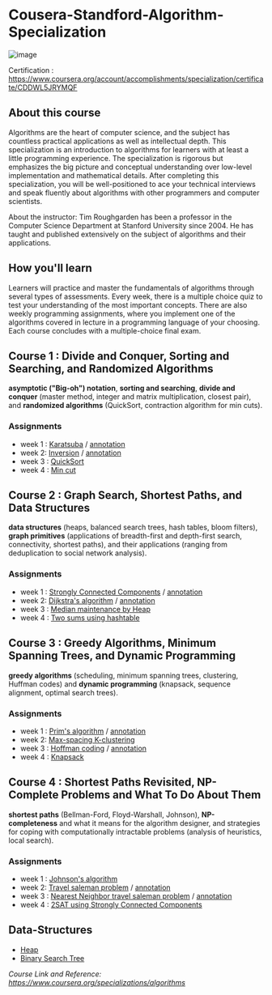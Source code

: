 # Cousera-Standford-Algorithm-Specialization
![image](https://encrypted-tbn0.gstatic.com/images?q=tbn%3AANd9GcSueWZLg1z3GqeAljvJ-J26xNXAzZgqWw3BYA&usqp=CAU)     

Certification : https://www.coursera.org/account/accomplishments/specialization/certificate/CDDWL5JRYMQF
## About this course
Algorithms are the heart of computer science, and the subject has countless practical applications as well as intellectual depth. This specialization is an introduction to algorithms for learners with at least a little programming experience. The specialization is rigorous but emphasizes the big picture and conceptual understanding over low-level implementation and mathematical details. After completing this specialization, you will be well-positioned to ace your technical interviews and speak fluently about algorithms with other programmers and computer scientists.

About the instructor: Tim Roughgarden has been a professor in the Computer Science Department at Stanford University since 2004. He has taught and published extensively on the subject of algorithms and their applications.

## How you'll learn
Learners will practice and master the fundamentals of algorithms through several types of assessments. Every week, there is a multiple choice quiz to test your understanding of the most important concepts. There are also weekly programming assignments, where you implement one of the algorithms covered in lecture in a programming language of your choosing. Each course concludes with a multiple-choice final exam.

## Course 1 : Divide and Conquer, Sorting and Searching, and Randomized Algorithms
**asymptotic ("Big-oh") notation**, **sorting and searching**, **divide and conquer** (master method, integer and matrix multiplication, closest pair), and **randomized algorithms** (QuickSort, contraction algorithm for min cuts).
### Assignments
- week 1 : [Karatsuba](https://github.com/Chang-Chia-Chi/Cousera-Standford-Algorithm-Specialization/tree/main/Divide%20and%20Conquer%2C%20Sorting%20and%20Searching%2C%20and%20Randomized%20Algorithms/week1) / [annotation](https://github.com/Chang-Chia-Chi/Cousera-Standford-Algorithm-Specialization/blob/main/Divide%20and%20Conquer%2C%20Sorting%20and%20Searching%2C%20and%20Randomized%20Algorithms/week1/Karatsuba.pdf)
- week 2: [Inversion](https://github.com/Chang-Chia-Chi/Cousera-Standford-Algorithm-Specialization/tree/main/Divide%20and%20Conquer%2C%20Sorting%20and%20Searching%2C%20and%20Randomized%20Algorithms/week2) / [annotation](https://github.com/Chang-Chia-Chi/Cousera-Standford-Algorithm-Specialization/blob/main/Divide%20and%20Conquer%2C%20Sorting%20and%20Searching%2C%20and%20Randomized%20Algorithms/week2/Inversion.pdf)
- week 3 : [QuickSort](https://github.com/Chang-Chia-Chi/Cousera-Standford-Algorithm-Specialization/tree/main/Divide%20and%20Conquer%2C%20Sorting%20and%20Searching%2C%20and%20Randomized%20Algorithms/week3)
- week 4 : [Min cut](https://github.com/Chang-Chia-Chi/Cousera-Standford-Algorithm-Specialization/tree/main/Divide%20and%20Conquer%2C%20Sorting%20and%20Searching%2C%20and%20Randomized%20Algorithms/week4)

## Course 2 : Graph Search, Shortest Paths, and Data Structures
**data structures** (heaps, balanced search trees, hash tables, bloom filters), **graph primitives** (applications of breadth-first and depth-first search, connectivity, shortest paths), and their applications (ranging from deduplication to social network analysis).
### Assignments
- week 1 : [Strongly Connected Components](https://github.com/Chang-Chia-Chi/Cousera-Standford-Algorithm-Specialization/tree/main/Graph%20Search%2C%20Shortest%20Paths%2C%20and%20Data%20Structures/week1) / [annotation](https://github.com/Chang-Chia-Chi/Cousera-Standford-Algorithm-Specialization/blob/main/Graph%20Search%2C%20Shortest%20Paths%2C%20and%20Data%20Structures/week1/SCC.pdf)
- week 2: [Dijkstra's algorithm](https://github.com/Chang-Chia-Chi/Cousera-Standford-Algorithm-Specialization/tree/main/Graph%20Search%2C%20Shortest%20Paths%2C%20and%20Data%20Structures/week2) / [annotation](https://github.com/Chang-Chia-Chi/Cousera-Standford-Algorithm-Specialization/blob/main/Graph%20Search%2C%20Shortest%20Paths%2C%20and%20Data%20Structures/week2/Dijkstra.pdf)
- week 3 : [Median maintenance by Heap](https://github.com/Chang-Chia-Chi/Cousera-Standford-Algorithm-Specialization/tree/main/Graph%20Search%2C%20Shortest%20Paths%2C%20and%20Data%20Structures/week3)
- week 4 : [Two sums using hashtable](https://github.com/Chang-Chia-Chi/Cousera-Standford-Algorithm-Specialization/tree/main/Graph%20Search%2C%20Shortest%20Paths%2C%20and%20Data%20Structures/week4)

## Course 3 : Greedy Algorithms, Minimum Spanning Trees, and Dynamic Programming
**greedy algorithms** (scheduling, minimum spanning trees, clustering, Huffman codes) and **dynamic programming** (knapsack, sequence alignment, optimal search trees).
### Assignments
- week 1 : [Prim's algorithm](https://github.com/Chang-Chia-Chi/Cousera-Standford-Algorithm-Specialization/tree/main/Greedy%20Algorithms%2C%20Minimum%20Spanning%20Trees%2C%20and%20Dynamic%20Programming/week1) / [annotation](https://github.com/Chang-Chia-Chi/Cousera-Standford-Algorithm-Specialization/blob/main/Greedy%20Algorithms%2C%20Minimum%20Spanning%20Trees%2C%20and%20Dynamic%20Programming/week1/Prim.pdf)
- week 2: [Max-spacing K-clustering](https://github.com/Chang-Chia-Chi/Cousera-Standford-Algorithm-Specialization/tree/main/Greedy%20Algorithms%2C%20Minimum%20Spanning%20Trees%2C%20and%20Dynamic%20Programming/week2)
- week 3 : [Hoffman coding](https://github.com/Chang-Chia-Chi/Cousera-Standford-Algorithm-Specialization/tree/main/Greedy%20Algorithms%2C%20Minimum%20Spanning%20Trees%2C%20and%20Dynamic%20Programming/week3) / [annotation](https://github.com/Chang-Chia-Chi/Cousera-Standford-Algorithm-Specialization/blob/main/Greedy%20Algorithms%2C%20Minimum%20Spanning%20Trees%2C%20and%20Dynamic%20Programming/week3/Hoffman.pdf)
- week 4 : [Knapsack](https://github.com/Chang-Chia-Chi/Cousera-Standford-Algorithm-Specialization/tree/main/Greedy%20Algorithms%2C%20Minimum%20Spanning%20Trees%2C%20and%20Dynamic%20Programming/week4)

## Course 4 : Shortest Paths Revisited, NP-Complete Problems and What To Do About Them
**shortest paths** (Bellman-Ford, Floyd-Warshall, Johnson), **NP-completeness** and what it means for the algorithm designer, and strategies for coping with computationally intractable problems (analysis of heuristics, local search).
### Assignments
- week 1 : [Johnson's algorithm](https://github.com/Chang-Chia-Chi/Cousera-Standford-Algorithm-Specialization/blob/main/Shortest%20Paths%20Revisited,%20NP-Complete%20Problems%20and%20What%20To%20Do%20About%20Them/week1/README.md)
- week 2: [Travel saleman problem](https://github.com/Chang-Chia-Chi/Cousera-Standford-Algorithm-Specialization/tree/main/Shortest%20Paths%20Revisited%2C%20NP-Complete%20Problems%20and%20What%20To%20Do%20About%20Them/week2) / [annotation](https://github.com/Chang-Chia-Chi/Cousera-Standford-Algorithm-Specialization/blob/main/Shortest%20Paths%20Revisited%2C%20NP-Complete%20Problems%20and%20What%20To%20Do%20About%20Them/week2/NP.pdf)
- week 3 : [Nearest Neighbor travel saleman problem](https://github.com/Chang-Chia-Chi/Cousera-Standford-Algorithm-Specialization/tree/main/Shortest%20Paths%20Revisited%2C%20NP-Complete%20Problems%20and%20What%20To%20Do%20About%20Them/week3) / [annotation](https://github.com/Chang-Chia-Chi/Cousera-Standford-Algorithm-Specialization/blob/main/Shortest%20Paths%20Revisited%2C%20NP-Complete%20Problems%20and%20What%20To%20Do%20About%20Them/week3/Nearest%20Neighbor.pdf)
- week 4 : [2SAT using Strongly Connected Components](https://github.com/Chang-Chia-Chi/Cousera-Standford-Algorithm-Specialization/tree/main/Shortest%20Paths%20Revisited%2C%20NP-Complete%20Problems%20and%20What%20To%20Do%20About%20Them/week4)

## Data-Structures
- [Heap](https://github.com/Chang-Chia-Chi/Cousera-Standford-Algorithm-Specialization/tree/main/Graph%20Search%2C%20Shortest%20Paths%2C%20and%20Data%20Structures/Heap)
- [Binary Search Tree](https://github.com/Chang-Chia-Chi/Cousera-Standford-Algorithm-Specialization/tree/main/Graph%20Search%2C%20Shortest%20Paths%2C%20and%20Data%20Structures/Binary-Search-Tree)     


*Course Link and Reference: https://www.coursera.org/specializations/algorithms*

